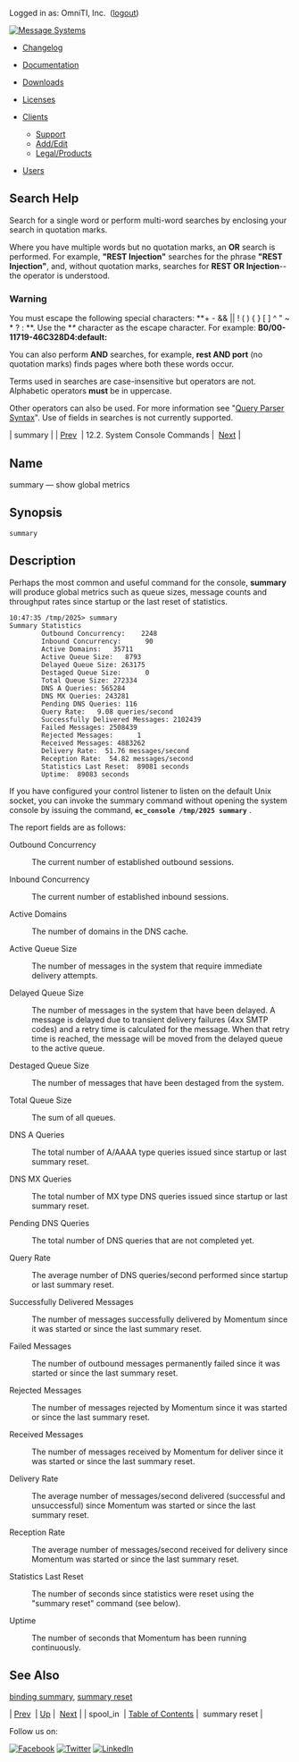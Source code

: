 Logged in as: OmniTI, Inc.  ([logout](https://support.messagesystems.com/logout.php))

[![Message Systems](https://support.messagesystems.com/images/ms-white205.png)](https://support.messagesystems.com/start.php) 

*   [Changelog](https://support.messagesystems.com/start.php?show=changelog)
*   [Documentation](https://support.messagesystems.com/docs/)
*   [Downloads](https://support.messagesystems.com/start.php)

*   [Licenses](https://support.messagesystems.com/license_summary.php)
*   <a href="">Clients</a>
    *   [Support](https://support.messagesystems.com/cs.php)
    *   [Add/Edit](https://support.messagesystems.com/edit_client.php)
    *   [Legal/Products](https://support.messagesystems.com/edit_products.php)
*   [Users](https://support.messagesystems.com/edit_customer.php)

## Search Help

Search for a single word or perform multi-word searches by enclosing your search in quotation marks.

Where you have multiple words but no quotation marks, an **OR** search is performed. For example, **"REST Injection"** searches for the phrase **"REST Injection"**, and, without quotation marks, searches for **REST OR Injection**--the operator is understood.

### Warning

You must escape the following special characters: **+ - && || ! ( ) { } [ ] ^ " ~ * ? : \**. Use the **\** character as the escape character. For example: **B0/00-11719-46C328D4\:default\:**

You can also perform **AND** searches, for example, **rest AND port** (no quotation marks) finds pages where both these words occur.

Terms used in searches are case-insensitive but operators are not. Alphabetic operators **must** be in uppercase.

Other operators can also be used. For more information see "[Query Parser Syntax](https://lucene.apache.org/core/old_versioned_docs/versions/3_0_0/queryparsersyntax.html)". Use of fields in searches is not currently supported.

| summary |
| [Prev](console_commands.spool_in.php)  | 12.2. System Console Commands |  [Next](console_commands.summary_reset.php) |

<a name="console_commands.summary"></a>
## Name

summary — show global metrics

## Synopsis

`summary`

<a name="idp10204064"></a>
## Description

Perhaps the most common and useful command for the console, **summary** will produce global metrics such as queue sizes, message counts and throughput rates since startup or the last reset of statistics.

```
10:47:35 /tmp/2025> summary
Summary Statistics
        Outbound Concurrency:    2248
        Inbound Concurrency:      90
        Active Domains:   35711
        Active Queue Size:   8793
        Delayed Queue Size: 263175
        Destaged Queue Size:      0
        Total Queue Size: 272334
        DNS A Queries: 565284
        DNS MX Queries: 243281
        Pending DNS Queries: 116
        Query Rate:   9.08 queries/second
        Successfully Delivered Messages: 2102439
        Failed Messages: 2508439
        Rejected Messages:      1
        Received Messages: 4883262
        Delivery Rate:  51.76 messages/second
        Reception Rate:  54.82 messages/second
        Statistics Last Reset:  89081 seconds
        Uptime:  89083 seconds
```

If you have configured your control listener to listen on the default Unix socket, you can invoke the summary command without opening the system console by issuing the command, **`ec_console /tmp/2025 summary`**                   .

The report fields are as follows:

<dl class="variablelist">

<dt>Outbound Concurrency</dt>

<dd>

The current number of established outbound sessions.

</dd>

<dt>Inbound Concurrency</dt>

<dd>

The current number of established inbound sessions.

</dd>

<dt>Active Domains</dt>

<dd>

The number of domains in the DNS cache.

</dd>

<dt>Active Queue Size</dt>

<dd>

The number of messages in the system that require immediate delivery attempts.

</dd>

<dt>Delayed Queue Size</dt>

<dd>

The number of messages in the system that have been delayed. A message is delayed due to transient delivery failures (4xx SMTP codes) and a retry time is calculated for the message. When that retry time is reached, the message will be moved from the delayed queue to the active queue.

</dd>

<dt>Destaged Queue Size</dt>

<dd>

The number of messages that have been destaged from the system.

</dd>

<dt>Total Queue Size</dt>

<dd>

The sum of all queues.

</dd>

<dt>DNS A Queries</dt>

<dd>

The total number of A/AAAA type queries issued since startup or last summary reset.

</dd>

<dt>DNS MX Queries</dt>

<dd>

The total number of MX type DNS queries issued since startup or last summary reset.

</dd>

<dt>Pending DNS Queries</dt>

<dd>

The total number of DNS queries that are not completed yet.

</dd>

<dt>Query Rate</dt>

<dd>

The average number of DNS queries/second performed since startup or last summary reset.

</dd>

<dt>Successfully Delivered Messages</dt>

<dd>

The number of messages successfully delivered by Momentum since it was started or since the last summary reset.

</dd>

<dt>Failed Messages</dt>

<dd>

The number of outbound messages permanently failed since it was started or since the last summary reset.

</dd>

<dt>Rejected Messages</dt>

<dd>

The number of messages rejected by Momentum since it was started or since the last summary reset.

</dd>

<dt>Received Messages</dt>

<dd>

The number of messages received by Momentum for deliver since it was started or since the last summary reset.

</dd>

<dt>Delivery Rate</dt>

<dd>

The average number of messages/second delivered (successful and unsuccessful) since Momentum was started or since the last summary reset.

</dd>

<dt>Reception Rate</dt>

<dd>

The average number of messages/second received for delivery since Momentum was started or since the last summary reset.

</dd>

<dt>Statistics Last Reset</dt>

<dd>

The number of seconds since statistics were reset using the "summary reset" command (see below).

</dd>

<dt>Uptime</dt>

<dd>

The number of seconds that Momentum has been running continuously.

</dd>

</dl>

<a name="idp10242992"></a>
## See Also

[binding summary](console_commands.binding_summary.php "binding summary"), [summary reset](console_commands.summary_reset.php "summary reset")

| [Prev](console_commands.spool_in.php)  | [Up](console.commands.non-module.php) |  [Next](console_commands.summary_reset.php) |
| spool_in  | [Table of Contents](index.php) |  summary reset |

Follow us on:

[![Facebook](https://support.messagesystems.com/images/icon-facebook.png)](http://www.facebook.com/messagesystems) [![Twitter](https://support.messagesystems.com/images/icon-twitter.png)](http://twitter.com/#!/MessageSystems) [![LinkedIn](https://support.messagesystems.com/images/icon-linkedin.png)](http://www.linkedin.com/company/message-systems)